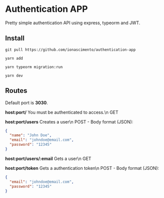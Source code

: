 # Authentication APP

Pretty simple authentication API using express, typeorm and JWT.

## Install

``git pull https://github.com/ionascimento/authentication-app``

``yarn add``

``yarn typeorm migration:run``

``yarn dev``

## Routes

Default port is **3030**.

**host:port/**
You must be authenticated to access.\n
GET

**host:port/users**
Creates a user\n
POST - Body format (JSON):
```json
{
  "name": "John Doe",
  "email": "johndoe@email.com",
  "password": "12345"
}
```

**host:port/users/:email**
Gets a user\n
GET

**host:port/token**
Gets a authentication token\n
POST - Body format (JSON):
```json
{
  "email": "johndoe@email.com",
  "password": "12345"
}
```
